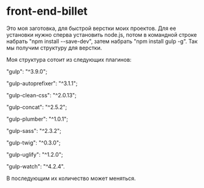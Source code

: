 # front-end-billet

Это моя заготовка, для быстрой верстки моих проектов.
Для ее установки нужно сперва установить node.js, потом в командной строке набрать "npm install --save-dev", затем набрать "npm install gulp -g". Так мы получим структуру для верстки.

Моя структура сотоит из следующих плагинов:

"gulp": "^3.9.0";

"gulp-autoprefixer": "^3.1.1";

"gulp-clean-css": "^2.0.13";

"gulp-concat": "^2.5.2";

"gulp-plumber": "^1.0.1";

"gulp-sass": "^2.3.2";

"gulp-twig": "^0.3.0";

"gulp-uglify": "^1.2.0";

"gulp-watch": "^4.2.4".

В последующим их количество может меняться.
